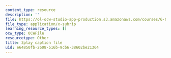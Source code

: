 ```yaml
---
content_type: resource
description: ''
file: https://ol-ocw-studio-app-production.s3.amazonaws.com/courses/6-01sc-introduction-to-electrical-engineering-and-computer-science-i-spring-2011/e64850fb2608516b9cb638602be21364_CG4ihzTaGdM.vtt
file_type: application/x-subrip
learning_resource_types: []
ocw_type: OCWFile
resourcetype: Other
title: 3play caption file
uid: e64850fb-2608-516b-9cb6-38602be21364
---
```

